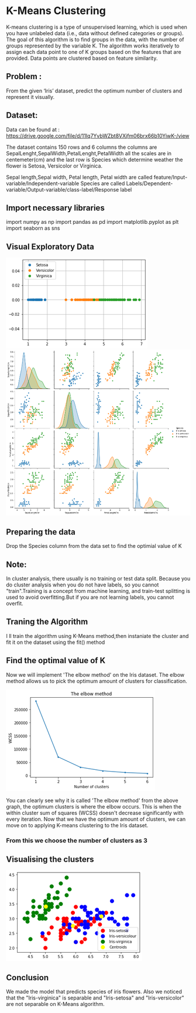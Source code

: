 # K-Means Clustering 

K-means clustering is a type of unsupervised learning, which is used when you have unlabeled data (i.e., data without defined categories or groups). The goal of this algorithm is to find groups in the data, with the number of groups represented by the variable K. The algorithm works iteratively to assign each data point to one of K groups based on the features that are provided. Data points are clustered based on feature similarity.       
       
## Problem :
   
   From the given ‘Iris’ dataset, predict the optimum number of clusters and represent it visually.
   
## Dataset:
  
   Data can be found at :  https://drive.google.com/file/d/11Iq7YvbWZbt8VXjfm06brx66b10YiwK-/view
    
The dataset contains 150 rows and 6 columns the columns are SepalLenght,SepalWidth,PetalLenght,PetalWidth all the scales are in centemeter(cm) and the last row is Species which determine weather the flower is Setosa, Versicolor or Virginica.

Sepal length,Sepal width, Petal length, Petal width are called feature/Input-variable/Independent-variable
Species are called Labels/Dependent-variable/Output-variable/class-label/Response label

## Import necessary libraries
  
 import numpy as np
 import pandas as pd
 import matplotlib.pyplot as plt
 import seaborn as sns
 
## Visual Exploratory Data
 
  <a><img src='iris.png' /></a>
  <a><img src='irisplot.png' /></a>
  
## Preparing the data
 
 Drop the Species column from the data set to find the optimial value of K
 
## Note:

In cluster analysis, there usually is no training or test data split. Because you do cluster analysis when you do not have labels, so you cannot "train".Training is a concept from machine learning, and train-test splitting is used to avoid overfitting.But if you are not learning labels, you cannot overfit.

## Traning the Algorithm

I ll train the algorithm using K-Means method,then instaniate the cluster and fit it on the dataset using the fit() method
 
## Find the optimal value of K

Now we will implement 'The elbow method' on the Iris dataset. The elbow method allows us to pick the optimum amount of clusters for classification.
 
 <a><img src='elbowplot.png' /></a>
 
You can clearly see why it is called 'The elbow method' from the above graph, the optimum clusters is where the elbow occurs. This is when the within cluster sum of squares (WCSS) doesn't decrease significantly with every iteration. Now that we have the optimum amount of clusters, we can move on to applying K-means clustering to the Iris dataset.

### From this we choose the number of clusters as 3

## Visualising the clusters

<a><img src='cluster1.png' /></a>
  
## Conclusion
  We made the model that predicts species of iris flowers. Also we noticed that the "Iris-virginica" is separable and "Iris-setosa" and "Iris-versicolor" are not separable on K-Means algorithm.

